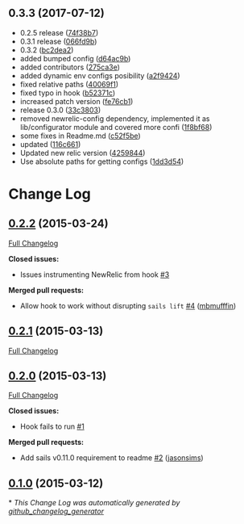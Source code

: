 <a name="0.3.3"></a>
## 0.3.3 (2017-07-12)

* 0.2.5 release ([74f38b7](https://github.com/Kikobeats/sails-hook-newrelic/commit/74f38b7))
* 0.3.1 release ([066fd9b](https://github.com/Kikobeats/sails-hook-newrelic/commit/066fd9b))
* 0.3.2 ([bc2dea2](https://github.com/Kikobeats/sails-hook-newrelic/commit/bc2dea2))
* added bumped config ([d64ac9b](https://github.com/Kikobeats/sails-hook-newrelic/commit/d64ac9b))
* added contributors ([275ca3e](https://github.com/Kikobeats/sails-hook-newrelic/commit/275ca3e))
* added dynamic env configs posibility ([a2f9424](https://github.com/Kikobeats/sails-hook-newrelic/commit/a2f9424))
* fixed relative paths ([40069f1](https://github.com/Kikobeats/sails-hook-newrelic/commit/40069f1))
* fixed typo in hook ([b52371c](https://github.com/Kikobeats/sails-hook-newrelic/commit/b52371c))
* increased patch version ([fe76cb1](https://github.com/Kikobeats/sails-hook-newrelic/commit/fe76cb1))
* release 0.3.0 ([33c3803](https://github.com/Kikobeats/sails-hook-newrelic/commit/33c3803))
* removed newrelic-config dependency, implemented it as lib/configurator module and covered more confi ([1f8bf68](https://github.com/Kikobeats/sails-hook-newrelic/commit/1f8bf68))
* some fixes in Readme.md ([c52f5be](https://github.com/Kikobeats/sails-hook-newrelic/commit/c52f5be))
* updated ([116c661](https://github.com/Kikobeats/sails-hook-newrelic/commit/116c661))
* Updated new relic version ([4259844](https://github.com/Kikobeats/sails-hook-newrelic/commit/4259844))
* Use absolute paths for getting configs ([1dd3d54](https://github.com/Kikobeats/sails-hook-newrelic/commit/1dd3d54))



# Change Log

## [0.2.2](https://github.com/Kikobeats/sails-hook-newrelic/tree/0.2.2) (2015-03-24)

[Full Changelog](https://github.com/Kikobeats/sails-hook-newrelic/compare/0.2.1...0.2.2)

**Closed issues:**

- Issues instrumenting NewRelic from hook [\#3](https://github.com/Kikobeats/sails-hook-newrelic/issues/3)

**Merged pull requests:**

- Allow hook to work without disrupting `sails lift` [\#4](https://github.com/Kikobeats/sails-hook-newrelic/pull/4) ([mbmufffin](https://github.com/mbmufffin))

## [0.2.1](https://github.com/Kikobeats/sails-hook-newrelic/tree/0.2.1) (2015-03-13)

[Full Changelog](https://github.com/Kikobeats/sails-hook-newrelic/compare/0.2.0...0.2.1)

## [0.2.0](https://github.com/Kikobeats/sails-hook-newrelic/tree/0.2.0) (2015-03-13)

[Full Changelog](https://github.com/Kikobeats/sails-hook-newrelic/compare/0.1.0...0.2.0)

**Closed issues:**

- Hook fails to run [\#1](https://github.com/Kikobeats/sails-hook-newrelic/issues/1)

**Merged pull requests:**

- Add sails v0.11.0 requirement to readme [\#2](https://github.com/Kikobeats/sails-hook-newrelic/pull/2) ([jasonsims](https://github.com/jasonsims))

## [0.1.0](https://github.com/Kikobeats/sails-hook-newrelic/tree/0.1.0) (2015-03-12)



\* *This Change Log was automatically generated by [github_changelog_generator](https://github.com/skywinder/Github-Changelog-Generator)*